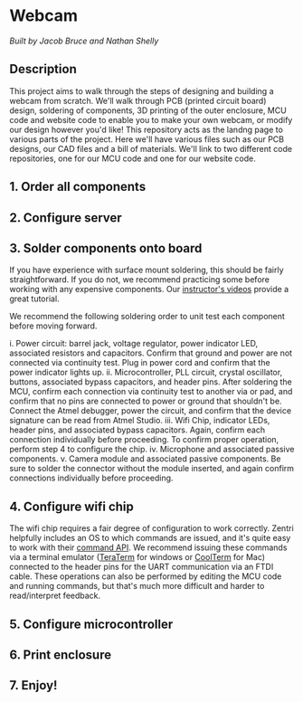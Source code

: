 # Webcam

*Built by Jacob Bruce and Nathan Shelly*

## Description

This project aims to walk through the steps of designing and building a webcam from scratch. We'll walk through PCB (printed circuit board) design, soldering of components, 3D printing of the outer enclosure, MCU code and website code to enable you to make your own webcam, or modify our design however you'd like! This repository acts as the landng page to various parts of the project. Here we'll have various files such as our PCB designs, our CAD files and a bill of materials. We'll link to two different code repositories, one for our MCU code and one for our website code.




## 1. Order all components

## 2. Configure server

## 3. Solder components onto board

If you have experience with surface mount soldering, this should be fairly straightforward. If you do not, we recommend practicing some before working with any expensive components. Our [instructor's videos]( https://www.youtube.com/playlist?list=PL1ec5YBm_crySPZat6Y5e9hxfIUI7d97B) provide a great tutorial.

We recommend the following soldering order to unit test each component before moving forward.

i. Power circuit: barrel jack, voltage regulator, power indicator LED, associated resistors and capacitors. Confirm that ground and power are not connected via continuity test. Plug in power cord and confirm that the power indicator lights up.
ii. Microcontroller, PLL circuit, crystal oscillator, buttons, associated bypass capacitors, and header pins. After soldering the MCU, confirm each connection via continuity test to another via or pad, and confirm that no pins are connected to power or ground that shouldn't be. Connect the Atmel debugger, power the circuit, and confirm that the device signature can be read from Atmel Studio.
iii. Wifi Chip, indicator LEDs, header pins, and associated bypass capacitors. Again, confirm each connection individually before proceeding. To confirm proper operation, perform step 4 to configure the chip.
iv. Microphone and associated passive components.
v. Camera module and associated passive components. Be sure to solder the connector without the module inserted, and again confirm connections individually before proceeding.

## 4. Configure wifi chip

The wifi chip requires a fair degree of configuration to work correctly. Zentri helpfully includes an OS to which commands are issued, and it's quite easy to work with their [command API](https://docs.zentri.com/zentrios/wz/3.3/cmd/commands). We recommend issuing these commands via a terminal emulator ([TeraTerm](https://ttssh2.osdn.jp/index.html.en) for windows or [CoolTerm](http://freeware.the-meiers.org/) for Mac) connected to the header pins for the UART communication via an FTDI cable. These operations can also be performed by editing the MCU code and running commands, but that's much more difficult and harder to read/interpret feedback.



## 5. Configure microcontroller

## 6. Print enclosure

## 7. Enjoy!

